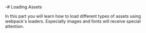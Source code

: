 -# Loading Assets

In this part you will learn how to load different types of assets using webpack's loaders. Especially images and fonts will receive special attention.
